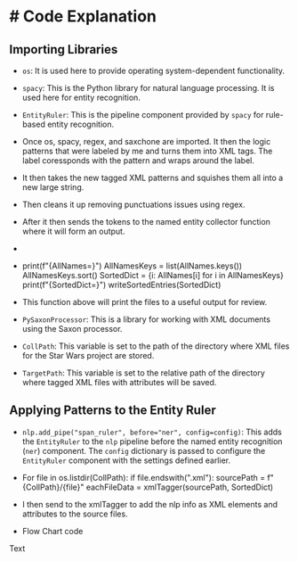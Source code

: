 # # Code Explanation

## Importing Libraries
- `os`: It is used here to provide operating system-dependent functionality.
- `spacy`: This is the Python library for natural language processing. It is used here for entity recognition.
- `EntityRuler`: This is the pipeline component provided by `spacy` for rule-based entity recognition.
- Once os, spacy, regex, and saxchone are imported. It then the logic patterns that were labeled by me and turns them into XML tags. The label coressponds with the pattern and wraps around the label. 
- It then takes the new tagged XML patterns and squishes them all into a new large string. 

- Then cleans it up removing punctuations issues using regex. 
- After it then sends the tokens to the named entity collector function where it will form an output.     
-                                                   
- print(f"{AllNames=}")
    AllNamesKeys = list(AllNames.keys())
    AllNamesKeys.sort()
    SortedDict =  {i: AllNames[i] for i in AllNamesKeys}
    print(f"{SortedDict=}")
    writeSortedEntries(SortedDict)
- This function above will print the files to a useful output for review. 

- `PySaxonProcessor`: This is a library for working with XML documents using the Saxon processor.
- `CollPath`: This variable is set to the path of the directory where XML files for the Star Wars project are stored.
- `TargetPath`: This variable is set to the relative path of the directory where tagged XML files with attributes will be saved.
## Applying Patterns to the Entity Ruler
- `nlp.add_pipe("span_ruler", before="ner", config=config)`: This adds the `EntityRuler` to the `nlp` pipeline before the named entity recognition (`ner`) component. The `config` dictionary is passed to configure the `EntityRuler` component with the settings defined earlier.


- For file in os.listdir(CollPath):
        if file.endswith(".xml"):
            sourcePath = f"{CollPath}/{file}"
            eachFileData = xmlTagger(sourcePath, SortedDict)
- I then send to the xmlTagger to add the nlp info as XML elements and attributes to the source files.        
            
- Flow Chart code 


Text
